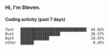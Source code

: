 ### Hi, I'm Steven.

#### Coding activity (past 7 days)
```
Text   ▓▓▓▓▓▓▓▓▓▓▓▓▓▓▓▓▓▓▓▓▓▓▓▓▓▓▓▓▓▓  44.02%
Rust   ▓▓▓▓▓▓▓▓▓▓▓▓▓▓▓▓▓▓              26.57%
Bash   ▓▓▓▓▓▓▓▓▓▓▓▓▓                   19.97%
other  ▓▓▓▓▓▓                           9.45%
```
